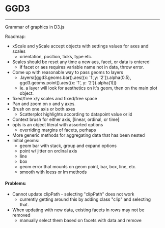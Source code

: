 # GGD3
---

Grammar of graphics in D3.js

Roadmap:

- xScale and yScale accept objects with settings values for axes and scales
  - orientation, position, ticks, type etc.
- Scales should be reset any time a new aes, facet, or data is entered
  - if facet or aes requires variable name not in data, throw error.
- Come up with reasonable way to pass geoms to layers
  - .layers([ggd3.geoms.bar().aes({x: '1',y: '2'}).alpha(0.5),
  ggd3.geoms.point().aes({x: '1', y: '2'}).alpha(1)])
  - ie. a layer will look for aesthetics on it's geom, then on the main plot object.
- fixed/free x/y scales and fixed/free space
- Pan and zoom on x and y axes.
- Brush on one axis or both axes
  - Scatterplot highlights according to datapoint value or id
- Context brush for either axis, [linear, ordinal, or time]
- opts is an object literal with assorted options
  - overriding margins of facets, perhaps
- More generic methods for aggregating data that has been nested
- Initial geoms:
  - geom bar with stack, group and expand options
  - point w/ jitter on ordinal axis
  - line
  - box
  - geom error that mounts on geom point, bar, box, line, etc.
  - smooth with loess or lm methods


#### Problems:

- Cannot update clipPath - selecting "clipPath" does not work
  - currently getting around this by adding class "clip" and selecting that.
- When updating with new data, existing facets in rows may not be removed
  - manually select them based on facets with data and remove